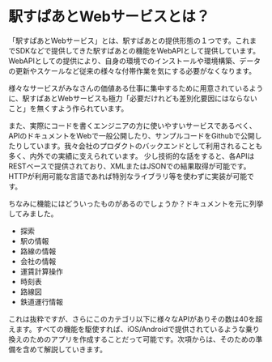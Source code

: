 # 駅すぱあとWebサービスとは？

「駅すぱあとWebサービス」とは、駅すぱあとの提供形態の１つです。これまでSDKなどで提供してきた駅すぱあとの機能をWebAPIとして提供しています。
WebAPIとしての提供により、自身の環境でのインストールや環境構築、データの更新やスケールなど従来の様々な付帯作業を気にする必要がなくなります。

様々なサービスがみなさんの価値ある仕事に集中するために用意されているように、駅すぱあとWebサービスも極力「必要だけれども差別化要因にはならないこと」を無くすよう作られています。

また、実際にコードを書くエンジニアの方に使いやすいサービスであるべく、APIのドキュメントをWebで一般公開したり、サンプルコードをGithubで公開したりしています。我々会社のプロダクトのバックエンドとして利用されることも多く、内外での実績に支えられています。
少し技術的な話をすると、各APIはRESTベースで提供されており、XMLまたはJSONでの結果取得が可能です。HTTPが利用可能な言語であれば特別なライブラリ等を使わずに実装が可能です。

ちなみに機能にはどういったものがあるのでしょうか？ドキュメントを元に列挙してみました。

* 探索
* 駅の情報
* 路線の情報
* 会社の情報
* 運賃計算操作
* 時刻表
* 路線図
* 鉄道運行情報

これは抜粋ですが、さらにこのカテゴリ以下に様々なAPIがありその数は40を超えます。すべての機能を駆使すれば、iOS/Androidで提供されているような乗り換えのためのアプリを作成することだって可能です。次項からは、そのための準備を含めて解説していきます。
